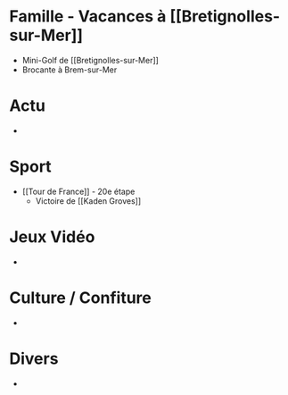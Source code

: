 # Famille - Vacances à [[Bretignolles-sur-Mer]]
- Mini-Golf de [[Bretignolles-sur-Mer]]
- Brocante à Brem-sur-Mer
# Actu
- 
# Sport
- [[Tour de France]] - 20e étape
	- Victoire de [[Kaden Groves]]
# Jeux Vidéo
- 
# Culture / Confiture
- 
# Divers
- 
